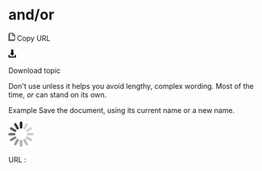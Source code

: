 # and/or

![Copy URL](media/and-or/Copy.png)
Copy URL

![Download](media/and-or/Download.png)

Download topic

Don't use unless it helps you avoid lengthy, complex wording. Most of the time, *or* can stand on its own.

Example Save the document, using its current name or a new name. 

![In progress](media/and-or/activity-large.gif)

URL :
